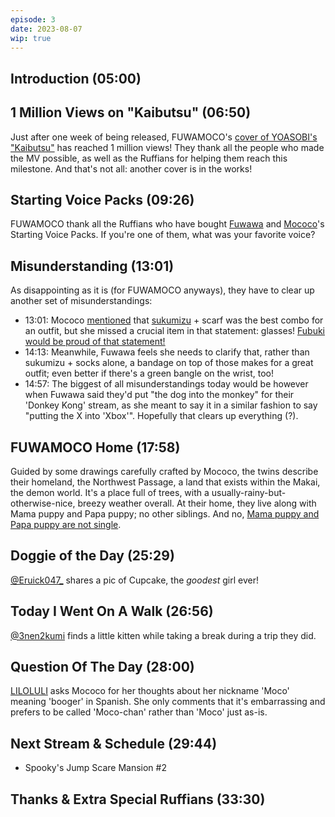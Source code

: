 ```yaml
---
episode: 3
date: 2023-08-07
wip: true
---
```


## Introduction (05:00)

## 1 Million Views on "Kaibutsu" (06:50)

Just after one week of being released, FUWAMOCO's [cover of YOASOBI's "Kaibutsu"](https://youtu.be/Yr1EI_jYBB8) has reached 1 million views! They thank all the people who made the MV possible, as well as the Ruffians for helping them reach this milestone. And that's not all: another cover is in the works!

## Starting Voice Packs (09:26)

FUWAMOCO thank all the Ruffians who have bought [Fuwawa](https://shop.hololivepro.com/en/products/starting-voice-fuwawa-abyssgard) and [Mococo](https://shop.hololivepro.com/en/products/starting-voice-mococo-abyssgard)'s Starting Voice Packs. If you're one of them, what was your favorite voice?

## Misunderstanding (13:01)

As disappointing as it is (for FUWAMOCO anyways), they have to clear up another set of misunderstandings:

* 13:01: Mococo [mentioned](https://www.youtube.com/live/A2e3ljDAxmQ?si=3rbM8YZgLquHObCm&t=6108) that [sukumizu](https://en.wiktionary.org/wiki/sukumizu) + scarf was the best combo for an outfit, but she missed a crucial item in that statement: glasses! [Fubuki would be proud of that statement!](https://youtu.be/lWVt0YnSYEY)
* 14:13: Meanwhile, Fuwawa feels she needs to clarify that, rather than sukumizu + socks alone, a bandage on top of those makes for a great outfit; even better if there's a green bangle on the wrist, too!
* 14:57: The biggest of all misunderstandings today would be however when Fuwawa said they'd put "the dog into the monkey" for their 'Donkey Kong' stream, as she meant to say it in a similar fashion to say "putting the X into 'Xbox'". Hopefully that clears up everything (?).

## FUWAMOCO Home (17:58)

Guided by some drawings carefully crafted by Mococo, the twins describe their homeland, the Northwest Passage, a land that exists within the Makai, the demon world. It's a place full of trees, with a usually-rainy-but-otherwise-nice, breezy weather overall. At their home, they live along with Mama puppy and Papa puppy; no other siblings. And no, [Mama puppy and Papa puppy are not single](https://youtu.be/Nph4ogfhuBE?t=17m58s).

## Doggie of the Day (25:29)

[@Eruick047_](https://twitter.com/Eruick047_/status/1687611284139769856) shares a pic of Cupcake, the *goodest* girl ever!

## Today I Went On A Walk (26:56)

[@3nen2kumi](https://twitter.com/3nen2kumi/status/1687490262325669888) finds a little kitten while taking a break during a trip they did.

## Question Of The Day (28:00)

[LILOLULI](https://twitter.com/LILOLULI0/status/1688384028263489536) asks Mococo for her thoughts about her nickname 'Moco' meaning 'booger' in Spanish. She only comments that it's embarrassing and prefers to be called 'Moco-chan' rather than 'Moco' just as-is.

## Next Stream & Schedule (29:44)

* Spooky's Jump Scare Mansion #2

## Thanks & Extra Special Ruffians (33:30)
